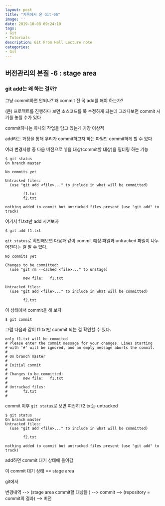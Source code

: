 ```yaml
---
layout: post
title: "지옥에서 온 Git-06"
image: ''
date: 2019-10-08 09:24:10
tags: 
- Git
- Tutorials
description: Git From Hell Lecture note
categories:
- Git
---
```


## 버전관리의 본질 -6 : stage area

### git add는 왜 하는 걸까?

그냥 commit하면 안되나?
왜 commit 전 꼭 add를 해야 하는가?

(큰) 프로젝트를 진행하다 보면 소스코드를 쭉 수정하게 되는데
그러다보면 commit 시기를 놓칠 수가 있다

commit하나는 하나의 작업을 담고 있는게 가장 이상적

add라는 과정을 통해 우리가 commit하고자 하는 파일만 commit하게 할 수 있다

여러 변경사항 중 다음 버전으로 넣을 대상(commit할 대상)을 필터링 하는 기능

```
$ git status
On branch master

No commits yet

Untracked files:
  (use "git add <file>..." to include in what will be committed)

        f1.txt
        f2.txt

nothing added to commit but untracked files present (use "git add" to track)

```

여기서 f1.txt만 add 시켜보자
```
$ git add f1.txt
```

`git status`로 확인해보면 다음과 같이 commit 예정 파일과 
untracked 파일이 나누어진다는 걸 알 수 있다.

```
No commits yet

Changes to be committed:
  (use "git rm --cached <file>..." to unstage)

        new file:   f1.txt

Untracked files:
  (use "git add <file>..." to include in what will be committed)

        f2.txt

```
이 상태에서 commit을 해 보자
```
$ git commit
```

그럼 다음과 같이 f1.txt만 commit 되는 걸 확인할 수 있다.

```
only f1.txt will be commited
# Please enter the commit message for your changes. Lines starting
# with '#' will be ignored, and an empty message aborts the commit.
#
# On branch master
#
# Initial commit
#
# Changes to be committed:
#       new file:   f1.txt
#
# Untracked files:
#       f2.txt
#
```

commit 이후 `git status`로 보면 여전히 f2.txt는 untracked

```
$ git status
On branch master
Untracked files:
  (use "git add <file>..." to include in what will be committed)

        f2.txt

nothing added to commit but untracked files present (use "git add" to track)

```

add하면 commit 대기 상태에 들어감

이 commit 대기 상태 == stage area

git에서 

변경내역 --> (stage area commit할 대상들 ) --> commit --> (repository = commit의 결과) --> 버전
